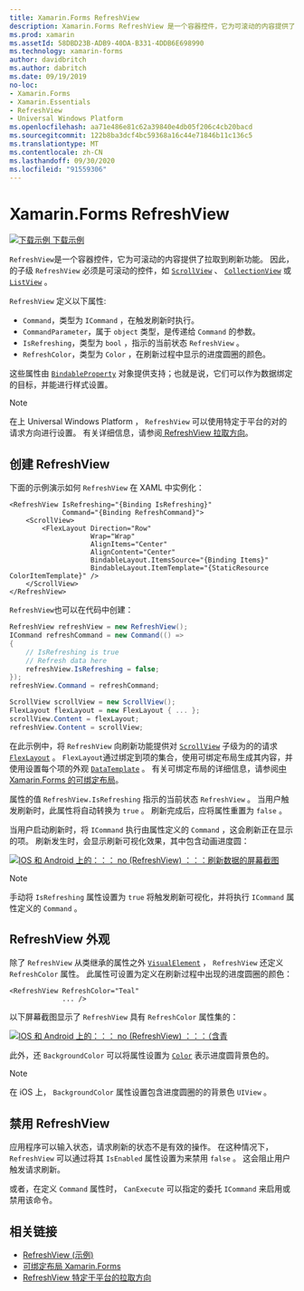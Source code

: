 ```yaml
---
title: Xamarin.Forms RefreshView
description: Xamarin.Forms RefreshView 是一个容器控件，它为可滚动的内容提供了拉取到刷新功能。
ms.prod: xamarin
ms.assetId: 58DBD23B-ADB9-40DA-B331-4DDB6E698990
ms.technology: xamarin-forms
author: davidbritch
ms.author: dabritch
ms.date: 09/19/2019
no-loc:
- Xamarin.Forms
- Xamarin.Essentials
- RefreshView
- Universal Windows Platform
ms.openlocfilehash: aa71e486e81c62a39840e4db05f206c4cb20bacd
ms.sourcegitcommit: 122b8ba3dcf4bc59368a16c44e71846b11c136c5
ms.translationtype: MT
ms.contentlocale: zh-CN
ms.lasthandoff: 09/30/2020
ms.locfileid: "91559306"
---
```

# <a name="no-locxamarinforms-no-locrefreshview"></a>Xamarin.Forms RefreshView

[![下载示例](~/media/shared/download.png) 下载示例](https://docs.microsoft.com/samples/xamarin/xamarin-forms-samples/userinterface-refreshviewdemo/)

`RefreshView`是一个容器控件，它为可滚动的内容提供了拉取到刷新功能。 因此，的子级 `RefreshView` 必须是可滚动的控件，如 [`ScrollView`](xref:Xamarin.Forms.ScrollView) 、 [`CollectionView`](xref:Xamarin.Forms.CollectionView) 或 [`ListView`](xref:Xamarin.Forms.ListView) 。

`RefreshView` 定义以下属性:

- `Command`，类型为 `ICommand` ，在触发刷新时执行。
- `CommandParameter`，属于 `object` 类型，是传递给 `Command` 的参数。
- `IsRefreshing`，类型为 `bool` ，指示的当前状态 `RefreshView` 。
- `RefreshColor`，类型为 `Color` ，在刷新过程中显示的进度圆圈的颜色。

这些属性由 [`BindableProperty`](xref:Xamarin.Forms.BindableProperty) 对象提供支持；也就是说，它们可以作为数据绑定的目标，并能进行样式设置。

> [!NOTE]
> 在上 Universal Windows Platform ， `RefreshView` 可以使用特定于平台的对的请求方向进行设置。 有关详细信息，请参阅[ RefreshView 拉取方向](~/xamarin-forms/platform/windows/refreshview-pulldirection.md)。

## <a name="create-a-no-locrefreshview"></a>创建 RefreshView

下面的示例演示如何 `RefreshView` 在 XAML 中实例化：

```xaml
<RefreshView IsRefreshing="{Binding IsRefreshing}"
             Command="{Binding RefreshCommand}">
    <ScrollView>
        <FlexLayout Direction="Row"
                    Wrap="Wrap"
                    AlignItems="Center"
                    AlignContent="Center"
                    BindableLayout.ItemsSource="{Binding Items}"
                    BindableLayout.ItemTemplate="{StaticResource ColorItemTemplate}" />
    </ScrollView>
</RefreshView>
```

`RefreshView`也可以在代码中创建：

```csharp
RefreshView refreshView = new RefreshView();
ICommand refreshCommand = new Command(() =>
{
    // IsRefreshing is true
    // Refresh data here
    refreshView.IsRefreshing = false;
});
refreshView.Command = refreshCommand;

ScrollView scrollView = new ScrollView();
FlexLayout flexLayout = new FlexLayout { ... };
scrollView.Content = flexLayout;
refreshView.Content = scrollView;
```

在此示例中，将 `RefreshView` 向刷新功能提供对 [`ScrollView`](xref:Xamarin.Forms.ScrollView) 子级为的的请求 [`FlexLayout`](xref:Xamarin.Forms.FlexLayout) 。 `FlexLayout`通过绑定到项的集合，使用可绑定布局生成其内容，并使用设置每个项的外观 [`DataTemplate`](xref:Xamarin.Forms.DataTemplate) 。 有关可绑定布局的详细信息，请参阅[中 Xamarin.Forms 的可绑定布局](~/xamarin-forms/user-interface/layouts/bindable-layouts.md)。

属性的值 `RefreshView.IsRefreshing` 指示的当前状态 `RefreshView` 。 当用户触发刷新时，此属性将自动转换为 `true` 。 刷新完成后，应将属性重置为 `false` 。

当用户启动刷新时，将 `ICommand` 执行由属性定义的 `Command` ，这会刷新正在显示的项。 刷新发生时，会显示刷新可视化效果，其中包含动画进度圆：

[![IOS 和 Android 上的：：： no (RefreshView) ：：：刷新数据的屏幕截图](refreshview-images/default-progress-circle.png "：： no (RefreshView) ：：：正在刷新数据")](refreshview-images/default-progress-circle-large.png#lightbox "：： no (RefreshView) ：：：正在刷新数据")

> [!NOTE]
> 手动将 `IsRefreshing` 属性设置为 `true` 将触发刷新可视化，并将执行 `ICommand` 属性定义的 `Command` 。

## <a name="no-locrefreshview-appearance"></a>RefreshView 外观

除了 `RefreshView` 从类继承的属性之外 [`VisualElement`](xref:Xamarin.Forms.VisualElement) ， `RefreshView` 还定义 `RefreshColor` 属性。 此属性可设置为定义在刷新过程中出现的进度圆圈的颜色：

```xaml
<RefreshView RefreshColor="Teal"
             ... />
```

以下屏幕截图显示了 `RefreshView` 具有 `RefreshColor` 属性集的：

[![IOS 和 Android 上的：：： no (RefreshView) ：：：（含青](refreshview-images/teal-progress-circle.png "：： no (RefreshView) ：：：，带青色的进度圆圈")](refreshview-images/teal-progress-circle-large.png#lightbox "：： no (RefreshView) ：：：，带青色的进度圆圈")

此外，还 `BackgroundColor` 可以将属性设置为 [`Color`](xref:Xamarin.Forms.Color) 表示进度圆背景色的。

> [!NOTE]
> 在 iOS 上， `BackgroundColor` 属性设置包含进度圆圈的的背景色 `UIView` 。

## <a name="disable-a-no-locrefreshview"></a>禁用 RefreshView

应用程序可以输入状态，请求刷新的状态不是有效的操作。 在这种情况下， `RefreshView` 可以通过将其 `IsEnabled` 属性设置为来禁用 `false` 。 这会阻止用户触发请求刷新。

或者，在定义 `Command` 属性时， `CanExecute` 可以指定的委托 `ICommand` 来启用或禁用该命令。

## <a name="related-links"></a>相关链接

- [RefreshView (示例) ](/samples/xamarin/xamarin-forms-samples/userinterface-refreshviewdemo/)
- [可绑定布局 Xamarin.Forms](~/xamarin-forms/user-interface/layouts/bindable-layouts.md)
- [RefreshView 特定于平台的拉取方向](~/xamarin-forms/platform/windows/refreshview-pulldirection.md)